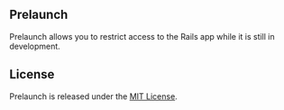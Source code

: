 ## Prelaunch

Prelaunch allows you to restrict access to the Rails app while it is still in development.


## License

Prelaunch is released under the [MIT License](http://www.opensource.org/licenses/MIT).
